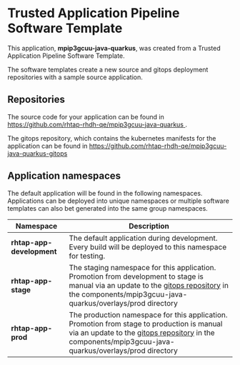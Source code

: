 # Trusted Application Pipeline Software Template

This application, **mpip3gcuu-java-quarkus**, was created from a Trusted Application Pipeline Software Template.

The software templates create a new source and gitops deployment repositories with a sample source application. 

## Repositories

The source code for your application can be found in [https://github.com/rhtap-rhdh-qe/mpip3gcuu-java-quarkus ](https://github.com/rhtap-rhdh-qe/mpip3gcuu-java-quarkus ).
 
The gitops repository, which contains the kubernetes manifests for the application can be found in 
[https://github.com/rhtap-rhdh-qe/mpip3gcuu-java-quarkus-gitops ](https://github.com/rhtap-rhdh-qe/mpip3gcuu-java-quarkus-gitops ) 

## Application namespaces 

The default application will be found in the following namespaces. Applications can be deployed into unique namespaces or multiple software templates can also bet generated into the same group namespaces.  

|  Namespace   |  Description   |  
| -------- | -------- |   
| **rhtap-app-development** | The default application during development. Every build will be deployed to this namespace for testing. | 
| **rhtap-app-stage** | The staging namespace for this application. Promotion from development to stage is manual via an update to the [gitops repository](https://github.com/rhtap-rhdh-qe/mpip3gcuu-java-quarkus-gitops ) in the components/mpip3gcuu-java-quarkus/overlays/prod directory |  
| **rhtap-app-prod** | The production namespace for this application. Promotion from stage to production is manual via an update to the [gitops repository](https://github.com/rhtap-rhdh-qe/mpip3gcuu-java-quarkus-gitops ) in the components/mpip3gcuu-java-quarkus/overlays/prod directory | 